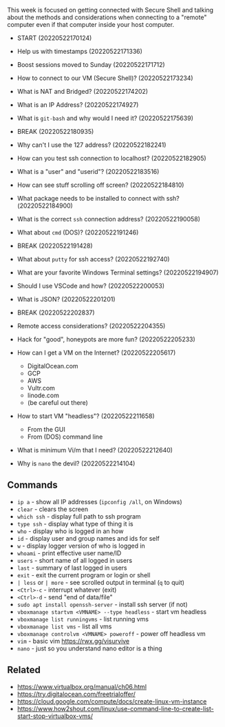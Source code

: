 This week is focused on getting connected with Secure Shell and talking
about the methods and considerations when connecting to a "remote"
computer even if that computer inside your host computer.

* START (20220522170124)

* Help us with timestamps (20220522171336)
* Boost sessions moved to Sunday (20220522171712)
* How to connect to our VM (Secure Shell)? (20220522173234)
* What is NAT and Bridged? (20220522174202)
* What is an IP Address? (20220522174927)
* What is `git-bash` and why would I need it? (20220522175639)

* BREAK (20220522180935)

* Why can't I use the 127 address? (20220522182241)
* How can you test ssh connection to localhost? (20220522182905)
* What is a "user" and "userid"? (20220522183516)
* How can see stuff scrolling off screen? (20220522184810)
* What package needs to be installed to connect with ssh?(20220522184900)
* What is the correct `ssh` connection address? (20220522190058)
* What about `cmd` (DOS)? (20220522191246)

* BREAK (20220522191428)

* What about `putty` for ssh access? (20220522192740)
* What are your favorite Windows Terminal settings? (20220522194907)
* Should I use VSCode and how? (20220522200053)
* What is JSON? (20220522201201)

* BREAK (20220522202837)

* Remote access considerations? (20220522204355)
* Hack for "good", honeypots are more fun? (20220522205233)
* How can I get a VM on the Internet? (20220522205617)
  * DigitalOcean.com
  * GCP
  * AWS
  * Vultr.com
  * linode.com
  * (be careful out there)
* How to start VM "headless"? (20220522211658)
  * From the GUI
  * From (DOS) command line
* What is minimum Vi/m that I need? (20220522212640)
* Why is `nano` the devil? (20220522214104)

## Commands

* `ip a` - show all IP addresses (`ipconfig /all`, on Windows)
* `clear` - clears the screen
* `which ssh` - display full path to ssh program
* `type ssh` - display what type of thing it is
* `who` - display who is logged in an how
* `id` - display user and group names and ids for self
* `w` - display logger version of who is logged in
* `whoami` - print effective user name/ID
* `users` - short name of all logged in users
* `last` - summary of last logged in users
* `exit` - exit the current program or login or shell
* `| less` or `| more` - see scrolled output in terminal (`q` to quit)
* `<Ctrl>-c` - interrupt whatever (exit)
* `<Ctrl>-d` - send "end of data/file"
* `sudo apt install openssh-server` - install ssh server (if not)
* `vboxmanage startvm <VMNAME> --type headless` - start vm headless
* `vboxmanage list runningvms` - list running vms
* `vboxmanage list vms` - list all vms
* `vboxmanage controlvm <VMNAME> poweroff` - power off headless vm
* `vim` - basic vim https://rwx.gg/visurvive
* `nano` - just so you understand nano editor is a thing

## Related

* https://www.virtualbox.org/manual/ch06.html
* https://try.digitalocean.com/freetrialoffer/
* https://cloud.google.com/compute/docs/create-linux-vm-instance
* https://www.how2shout.com/linux/use-command-line-to-create-list-start-stop-virtualbox-vms/
